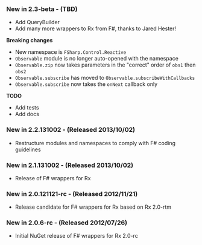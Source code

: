 ### New in 2.3-beta - (TBD)
* Add QueryBuilder
* Add many more wrappers to Rx from F#, thanks to Jared Hester!

**Breaking changes**
* New namespace is `FSharp.Control.Reactive`
* `Observable` module is no longer auto-opened with the namespace
* `Observable.zip` now takes parameters in the "correct" order of `obs1` then `obs2`
* `Observable.subscribe` has moved to `Observable.subscribeWithCallbacks`
* `Observable.subscribe` now takes the `onNext` callback only

**TODO**
* Add tests
* Add docs

### New in 2.2.131002 - (Released 2013/10/02)
* Restructure modules and namespaces to comply with F# coding guidelines

### New in 2.1.131002 - (Released 2013/10/02)
* Release of F# wrappers for Rx

### New in 2.0.121121-rc - (Released 2012/11/21)
* Release candidate for F# wrappers for Rx based on Rx 2.0-rtm

### New in 2.0.6-rc - (Released 2012/07/26)
* Initial NuGet release of F# wrappers for Rx 2.0-rc
